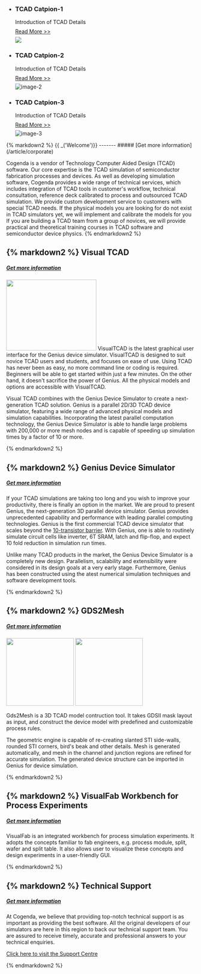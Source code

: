 <ul class="bxslider">
  <li>
    <div class="img-caption" style="display: block;">
        <h3>TCAD Catpion-1</h3> 
        <p>Introduction of TCAD Details 
            <br/>
            <span style="position:relative; top:8px;">
                <a href="/">Read More &gt;&gt;</a>
            </span>
        <p>
    </div>
    <img src="/static/images/gds2mesh/d_ff_geom.png"/></li>
  <li>
    <div class="img-caption" style="display: block;">
        <h3>TCAD Catpion-2</h3> 
        <p>Introduction of TCAD Details 
            <br/>
            <span style="position:relative; top:8px;">
                <a href="/">Read More &gt;&gt;</a>
            </span>
        <p>
    </div>
    <img src="/static/images/gds2mesh/nand_mesh.png" title="image-2"/></li>
  <li>
    <div class="img-caption" style="display: block;">
        <h3>TCAD Catpion-3</h3> 
        <p>Introduction of TCAD Details 
            <br/>
            <span style="position:relative; top:8px;">
                <a href="/">Read More &gt;&gt;</a>
            </span>
        <p>
    </div>
    <img src="/static/images/seu_sram/sram_seu.png" title="image-3"/></li>
</ul>

<div class="box" >
{% markdown2 %}
{{ _('Welcome')}}
-------
##### [Get more information](/article/corporate)

Cogenda is a vendor of Technology Computer Aided Design (TCAD) software. Our core expertise is the TCAD simulation of semiconductor fabrication processes and devices. As well as developing simulation software, Cogenda provides a wide range of technical services, which includes integration of TCAD tools in customer's workflow, technical consultation, reference deck calibrated to process and outsourced TCAD simulation.
We provide custom development service to customers with special TCAD needs. If the physical models you are looking for do not exist in TCAD simulators yet, we will implement and calibrate the models for you
If you are building a TCAD team from a group of novices, we will provide practical and theoretical training courses in TCAD software and semiconductor device physics.
{% endmarkdown2 %}
</div>

<div class="box" >

{% markdown2 %}
Visual TCAD
-----------
##### [Get more information](/article/products#VTCAD)

<img src="/static/images/vtcad/vtcad_sm.jpg" alt="" width="240" height="188" class="left" />
VisualTCAD is the latest graphical user interface for the Genius device simulator. VisualTCAD is designed to suit novice TCAD users and students, and focuses on ease of use. Using TCAD has never been as easy, no more command line or coding is required. Beginners will be able to get started within just a few minutes. On the other hand, it doesn't sacrifice the power of Genius. All the physical models and options are accessible with VisualTCAD.

Visual TCAD combines with the Genius Device Simulator to create a next-generation TCAD solution. Genius is a parallel 2D/3D TCAD device simulator, featuring a wide range of advanced physical models and simulation capabilities. Incorporating the latest parallel computation technology, the Genius Device Simulator is able to handle large problems with 200,000 or more mesh nodes and is capable of speeding up simulation times by a factor of 10 or more. 

{% endmarkdown2 %}
</div>

<div class="box" >

{% markdown2 %}
Genius Device Simulator
-----------
##### [Get more information](/article/products#Genius)

If your TCAD simulations are taking too long and you wish to improve your productivity, there is finally an option in the market. We are proud to present Genius, the next-generation 3D parallel device simulator. Genius provides unprecedented capability and performance with leading parallel computing technologies. Genius is the first commercial TCAD device simulator that scales beyond the [10-transistor barrier](./TenTransistor). With Genius, one is able to routinely simulate circuit cells like inverter, 6T SRAM, latch and flip-flop, and expect 10 fold reduction in simulation run times.

Unlike many TCAD products in the market, the Genius Device Simulator is a completely new design. Parallelism, scalability and extensibility were considered in its design goals at a very early stage. Furthermore, Genius has been constructed using the atest numerical simulation techniques and software development tools.

{% endmarkdown2 %}
</div>

<div class="box" >

{% markdown2 %}
GDS2Mesh
-----------
##### [Get more information](/article/products#Gds2Mesh)

<img src="/static/images/gds2mesh/nand_mesh_small.jpg" alt="" height="180" class="right" />
<img src="/static/images/gds2mesh/na2_x1_layout_small.jpg" alt="" height="180" class="right" />

Gds2Mesh is a 3D TCAD model contruction tool. It takes GDSII mask layout as input, and construct the device model with predefined and customizable process rules.

The geometric engine is capable of re-creating slanted STI side-walls, rounded STI corners, bird's beak and other details.
Mesh is generated automatically, and mesh in the channel and junction regions are refined for accurate simulation.
The generated device structure can be imported in Genius for device simulation.

{% endmarkdown2 %}
</div>

<div class="box" >

{% markdown2 %}
VisualFab Workbench for Process Experiments
-----------
##### [Get more information](/article/products#VFab)

VisualFab is an integrated workbench for process simulation experiments. It adopts the concepts familiar to fab engineers, e.g. process module, split, wafer and split table.
It also allows user to visualize these concepts and design experiments in a user-friendly GUI.

{% endmarkdown2 %}
</div>

<div class="box" >

{% markdown2 %}
Technical Support
-----------
##### [Get more information](/article/contact)

At Cogenda, we believe that providing top-notch technical support is as important as providing the best software. All the original developers of our simulators are here in this region to back our technical support team. You are assured to receive timely, accurate and professional answers to your technical enquiries.

[Click here to visit the Support Centre](article/support)

{% endmarkdown2 %}
</div>

